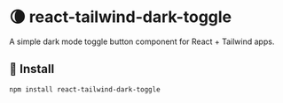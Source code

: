 # 🌘 react-tailwind-dark-toggle

A simple dark mode toggle button component for React + Tailwind apps.

## 🚀 Install

```bash
npm install react-tailwind-dark-toggle
